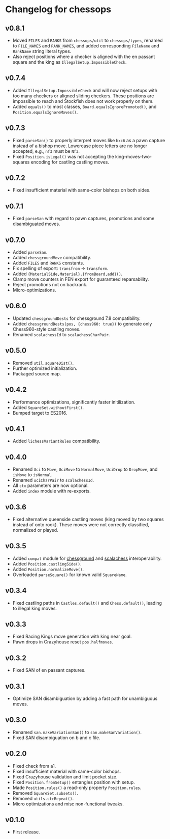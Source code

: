Changelog for chessops
======================

v0.8.1
------

* Moved `FILES` and `RANKS` from `chessops/util` to `chessops/types`, renamed
  to `FILE_NAMES` and `RANK_NAMES`, and added corresponding `FileName` and
  `RankName` string literal types.
* Also reject positions where a checker is aligned with the en passant square
  and the king as `IllegalSetup.ImpossibleCheck`.

v0.7.4
------

* Added `IllegalSetup.ImpossibleCheck` and will now reject setups with too many
  checkers or aligned sliding checkers. These positions are impossible to reach
  and Stockfish does not work properly on them.
* Added `equals()` to most classes, `Board.equalsIgnorePromoted()`, and
  `Position.equalsIgnoreMoves()`.

v0.7.3
------

* Fixed `parseSan()` to properly interpret moves like `bxc6` as a pawn capture
  instead of a bishop move. Lowercase piece letters are no longer accepted,
  e.g., `nf3` must be `Nf3`.
* Fixed `Position.isLegal()` was not accepting the king-moves-two-squares
  encoding for castling castling moves.

v0.7.2
------

* Fixed insufficient material with same-color bishops on both sides.

v0.7.1
------

* Fixed `parseSan` with regard to pawn captures, promotions and some
  disambiguated moves.

v0.7.0
------

* Added `parseSan`.
* Added `chessgroundMove` compatibility.
* Added `FILES` and `RANKS` constants.
* Fix spelling of export: `transfrom` -> `transform`.
* Added `{MaterialSide,Material}.{fromBoard,add}()`.
* Clamp move counters in FEN export for guaranteed reparsability.
* Reject promotions not on backrank.
* Micro-optimizations.

v0.6.0
------

* Updated `chessgroundDests` for chessground 7.8 compatibility.
* Added `chessgroundDests(pos, {chess960: true})` to generate only
  Chess960-style castling moves.
* Renamed `scalachessId` to `scalachessCharPair`.

v0.5.0
------

* Removed `util.squareDist()`.
* Further optimized initialization.
* Packaged source map.

v0.4.2
------

* Performance optimizations, significantly faster initilization.
* Added `SquareSet.withoutFirst()`.
* Bumped target to ES2016.

v0.4.1
------

* Added `lichessVariantRules` compatibility.

v0.4.0
------

* Renamed `Uci` to `Move`, `UciMove` to `NormalMove`, `UciDrop` to `DropMove`,
  and `isMove` to `isNormal`.
* Renamed `uciCharPair` to `scalachessId`.
* All `ctx` parameters are now optional.
* Added `index` module with re-exports.

v0.3.6
------

* Fixed alternative queenside castling moves (king moved by two squares instead
  of onto rook). These moves were not correctly classified, normalized or
  played.

v0.3.5
------

* Added `compat` module for
  [chessground](https://github.com/ornicar/chessground) and
  [scalachess](https://github.com/ornicar/scalachess) interoperability.
* Added `Position.castlingSide()`.
* Added `Position.normalizeMove()`.
* Overloaded `parseSquare()` for known valid `SquareName`.

v0.3.4
------

* Fixed castling paths in `Castles.default()` and `Chess.default()`, leading
  to illegal king moves.

v0.3.3
------

* Fixed Racing Kings move generation with king near goal.
* Pawn drops in Crazyhouse reset `pos.halfmoves`.

v0.3.2
------

* Fixed SAN of en passant captures.

v0.3.1
------

* Optimize SAN disambiguation by adding a fast path for unambiguous moves.

v0.3.0
------

* Renamed `san.makeVariationSan()` to `san.makeSanVariation()`.
* Fixed SAN disambiguation on b and c file.

v0.2.0
------

* Fixed check from a1.
* Fixed insufficient material with same-color bishops.
* Fixed Crazyhouse validation and limit pocket size.
* Fixed `Position.fromSetup()` entangles position with setup.
* Made `Position.rules()` a read-only property `Position.rules`.
* Removed `SquareSet.subsets()`.
* Removed `utils.strRepeat()`.
* Micro optimizations and misc non-functional tweaks.

v0.1.0
------

* First release.
